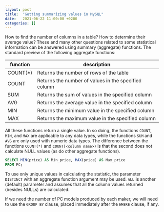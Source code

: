 ```yaml
---
layout: post
title:  "Getting summarizing values in MySQL"
date:   2021-06-22 11:00:00 +0200
categories: []
---
```


How to find the number of columns in a table? How to determine their average value? These and many other questions related to some statistical information can be answered using summary (aggregate) functions. The standard preview of the following aggregate functions:


| function | description |
|---|---|
| COUNT(*) | Returns the number of rows of the table |
| COUNT | Returns the number of values in the specified column | 
| SUM |	Returns the sum of values in the specified column |
| AVG |	Returns the average value in the specified column |
| MIN |	Returns the minimum value in the specified column |
| MAX |	Returns the maximum value in the specified column |

All these functions return a single value. In so doing, the functions `COUNT`, `MIN`, and `MAX` are applicable to any data types, while the functions `SUM` and `AVG` are only used with numeric data types. The difference between the functions `COUNT(*)` and `COUNT(<column name>)` is that the second does not calculate NULL values (as do other aggregate functions).

```sql
SELECT MIN(price) AS Min_price, MAX(price) AS Max_price
FROM PC;
```

To use only unique values in calculating the statistic, the parameter `DISTINCT` with an aggregate function argument may be used. `ALL` is another (default) parameter and assumes that all the column values returned (besides NULLs) are calculated.

If we need the number of PC models produced by each maker, we will need to use the `GROUP BY` clause, placed immediately after the `WHERE` clause, if any.